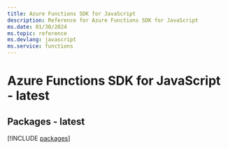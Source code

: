 ```yaml
---
title: Azure Functions SDK for JavaScript
description: Reference for Azure Functions SDK for JavaScript
ms.date: 01/30/2024
ms.topic: reference
ms.devlang: javascript
ms.service: functions
---
```

# Azure Functions SDK for JavaScript - latest
## Packages - latest
[!INCLUDE [packages](functions-index.md)]